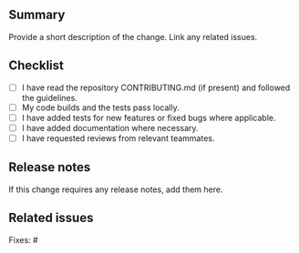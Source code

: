 <!-- Describe the change and why it is needed -->

## Summary

Provide a short description of the change. Link any related issues.

## Checklist

- [ ] I have read the repository CONTRIBUTING.md (if present) and followed the guidelines.
- [ ] My code builds and the tests pass locally.
- [ ] I have added tests for new features or fixed bugs where applicable.
- [ ] I have added documentation where necessary.
- [ ] I have requested reviews from relevant teammates.

## Release notes

If this change requires any release notes, add them here.

## Related issues

Fixes: #
